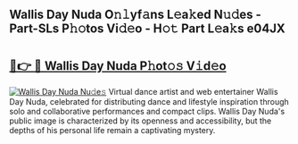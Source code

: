 ## Wallis Day Nuda O𝚗𝚕yf𝚊ns L𝚎a𝚔ed N𝚞𝚍es - Part-SLs P𝚑𝚘tos Vi𝚍𝚎o - H𝚘𝚝 Part L𝚎a𝚔s e04JX

# <h2><a href="http://kf5u8w.oniu.top/?m=Wallis+Day+Nuda">🔗👉 🔴 Wallis Day Nuda P𝚑ot𝚘𝚜 V𝚒d𝚎o</a></h2>

[![Wallis Day Nuda Nu𝚍e𝚜](https://i.imgur.com/0qMVB7G.gif)](http://kf5u8w.oniu.top/?m=Wallis+Day+Nuda)
Virtual dance artist and web entertainer Wallis Day Nuda, celebrated for distributing dance and lifestyle inspiration through solo and collaborative performances and compact clips. Wallis Day Nuda's public image is characterized by its openness and accessibility, but the depths of his personal life remain a captivating mystery.  
